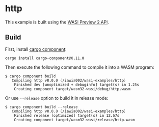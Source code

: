 # http

This example is built using the [WASI Preview 2 API](https://github.com/WebAssembly/wasi-http).

## Build

First, install [cargo component](https://github.com/bytecodealliance/cargo-component):

```
cargo install cargo-component@0.11.0
```

Then execute the following command to compile it into a WASM program:

```
$ cargo component build
   Compiling http v0.0.0 (/iawia002/wasi-examples/http)
    Finished dev [unoptimized + debuginfo] target(s) in 1.25s
    Creating component target/wasm32-wasi/debug/http.wasm
```

Or use `--release` option to build it in release mode:

```
$ cargo component build --release
   Compiling http v0.0.0 (/iawia002/wasi-examples/http)
    Finished release [optimized] target(s) in 12.67s
    Creating component target/wasm32-wasi/release/http.wasm
```

